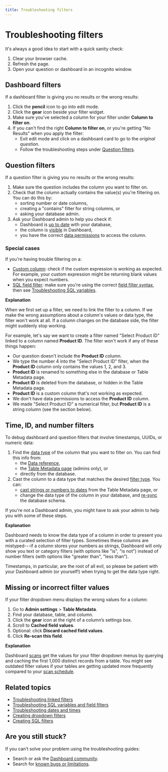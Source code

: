 ```yaml
---
title: Troubleshooting filters
---
```


# Troubleshooting filters

It's always a good idea to start with a quick sanity check:

1. Clear your browser cache.
2. Refresh the page.
3. Open your question or dashboard in an incognito window.

## Dashboard filters

If a dashboard filter is giving you no results or the wrong results:

1. Click the **pencil** icon to go into edit mode.
2. Click the **gear** icon beside your filter widget.
3. Make sure you've selected a column for your filter under **Column to filter on**.
4. If you can't find the right **Column to filter on**, or you're getting "No Results" when you apply the filter:
   - Exit edit mode and click on a dashboard card to go to the _original question_.
   - Follow the troubleshooting steps under [Question filters](#question-filters).

## Question filters

If a question filter is giving you no results or the wrong results:

1. Make sure the question includes the column you want to filter on.
2. Check that the column actually contains the value(s) you're filtering on. You can do this by:
   - sorting number or date columns,
   - creating a "contains" filter for string columns, or
   - asking your database admin.
3. Ask your Dashboard admin to help you check if:
   - Dashboard is [up to date](../databases/sync-scan.md) with your database,
   - the column is [visible](../data-modeling/metadata-editing.md#column-visibility) in Dashboard,
   - you have the correct [data permissions](../permissions/data.md) to access the column.

### Special cases

If you're having trouble filtering on a:

- [Custom column](../questions/query-builder/introduction.md#creating-custom-columns): check if the custom expression is working as expected. For example, your custom expression might be returning blank values when you expect numbers.
- [SQL field filter](../questions/native-editor/sql-parameters.md#the-field-filter-variable-type): make sure you're using the correct [field filter syntax](../questions/native-editor/sql-parameters.md#field-filter-syntax), then see [Troubleshooting SQL variables](./sql.md#sql-variables-and-field-filters).

**Explanation**

When we first set up a filter, we need to link the filter to a column. If we make the wrong assumptions about a column's values or data type, the filter won't work at all. If a column changes on the database side, the filter might suddenly stop working.

For example, let's say we want to create a filter named "Select Product ID" linked to a column named **Product ID**. The filter won't work if any of these things happen:

- Our question doesn't include the **Product ID** column.
- We type the number 4 into the "Select Product ID" filter, when the **Product ID** column only contains the values 1, 2, and 3.
- **Product ID** is renamed to something else in the database or Table Metadata page.
- **Product ID** is deleted from the database, or hidden in the Table Metadata page.
- **Product ID** is a custom column that's not working as expected.
- We don't have data permissions to access the **Product ID** column.
- We made "Select Product ID" a numerical filter, but **Product ID** is a string column (see the section below).

## Time, ID, and number filters

To debug dashboard and question filters that involve timestamps, UUIDs, or numeric data:

1. Find the [data type](https://www.metabase.com/learn/databases/data-types-overview) of the column that you want to filter on. You can find this info from:
   - the [Data reference](../exploration-and-organization/data-model-reference.md),
   - the [Table Metadata page](../data-modeling/metadata-editing.md) (admins only), or
   - directly from the database.
2. Cast the column to a data type that matches the desired [filter type](../questions/query-builder/introduction.md#filter-types). You can:
   - [cast strings or numbers to dates](../data-modeling/metadata-editing.md#casting-to-a-specific-data-type) from the Table Metadata page, or
   - change the data type of the column in your database, and [re-sync](../databases/sync-scan.md#manually-syncing-tables-and-columns) the database schema.

If you're not a Dashboard admin, you might have to ask your admin to help you with some of these steps.

**Explanation**

Dashboard needs to know the data type of a column in order to present you with a curated selection of filter types. Sometimes these columns are mistyped---if a column stores your numbers as strings, Dashboard will only show you text or category filters (with options like "is", "is not") instead of number filters (with options like "greater than", "less than").

Timestamps, in particular, are the root of all evil, so please be patient with your Dashboard admin (or yourself!) when trying to get the data type right.

## Missing or incorrect filter values

If your filter dropdown menu displays the wrong values for a column:

1. Go to **Admin settings** > **Table Metadata**.
2. Find your database, table, and column.
3. Click the **gear** icon at the right of a column’s settings box.
4. Scroll to **Cached field values**.
5. Optional: click **Discard cached field values**.
6. Click **Re-scan this field**.

**Explanation**

Dashboard [scans](../databases/sync-scan.md#how-database-scans-work) get the values for your filter dropdown menus by querying and caching the first 1,000 distinct records from a table. You might see outdated filter values if your tables are getting updated more frequently compared to your [scan schedule](../databases/sync-scan.md#scheduling-database-scans).

## Related topics

- [Troubleshooting linked filters](./linked-filters.md)
- [Troubleshooting SQL variables and field filters](./sql.md#sql-variables-and-field-filters)
- [Troubleshooting dates and times](./timezones.md)
- [Creating dropdown filters](../data-modeling/metadata-editing.md#changing-a-search-box-filter-to-a-dropdown-filter)
- [Creating SQL filters](../questions/native-editor/sql-parameters.md)

## Are you still stuck?

If you can’t solve your problem using the troubleshooting guides:

- Search or ask the [Dashboard community](https://discourse.metabase.com/).
- Search for [known bugs or limitations](./known-issues.md).
